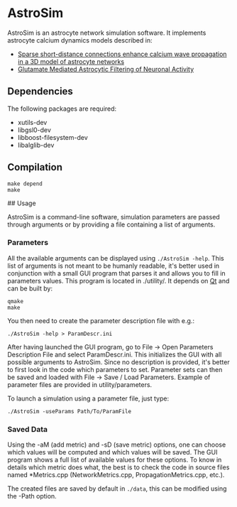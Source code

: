 # AstroSim

AstroSim is an astrocyte network simulation software. It implements astrocyte calcium dynamics models described in:
- [Sparse short-distance connections enhance calcium wave propagation in a 3D model of astrocyte networks](http://journal.frontiersin.org/article/10.3389/fncom.2014.00045/full)
- [Glutamate Mediated Astrocytic Filtering of Neuronal Activity](http://journals.plos.org/ploscompbiol/article?id=10.1371/journal.pcbi.1003964)

## Dependencies

The following packages are required:
- xutils-dev
- libgsl0-dev
- libboost-filesystem-dev
- libalglib-dev

## Compilation

```
make depend
make
```

## Usage 

AstroSim is a command-line software, simulation parameters are passed through arguments or by providing a file containing a list of arguments.

### Parameters

All the available arguments can be displayed using `./AstroSim -help`.
This list of arguments is not meant to be humanly readable, it's better used in conjunction with a small GUI program that parses it and allows you to fill in parameters values.
This program is located in ./utility/. It depends on [Qt](https://wiki.qt.io/Main) and can be built by:
```
qmake
make
```
You then need to create the parameter description file with e.g.:
```
./AstroSim -help > ParamDescr.ini
```
After having launched the GUI program, go to File -> Open Parameters Description File and select ParamDescr.ini. This initializes the GUI with all possible arguments to AstroSim. Since no description is provided, it's better to first look in the code which parameters to set. Parameter sets can then be saved and loaded with File -> Save / Load Parameters. Example of parameter files are provided in utility/parameters.

To launch a simulation using a parameter file, just type:
```
./AstroSim -useParams Path/To/ParamFile
```
### Saved Data
Using the -aM (add metric) and -sD (save metric) options, one can choose which values will be computed and which values will be saved. The GUI program shows a full list of available values for these options. To know in details which metric does what, the best is to check the code in source files named \*Metrics.cpp (NetworkMetrics.cpp, PropagationMetrics.cpp, etc.).

The created files are saved by default in `./data`, this can be modified using the -Path option.

